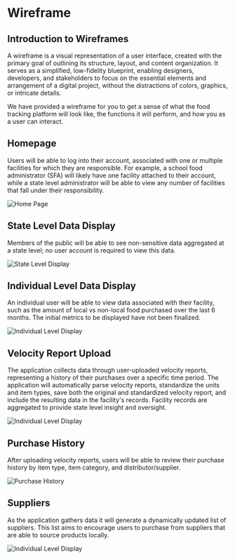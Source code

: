 # Wireframe

## Introduction to Wireframes

A wireframe is a visual representation of a user interface, created with the primary goal of outlining its structure, layout, and content organization. It serves as a simplified, low-fidelity blueprint, enabling designers, developers, and stakeholders to focus on the essential elements and arrangement of a digital project, without the distractions of colors, graphics, or intricate details.

We have provided a wireframe for you to get a sense of what the food tracking platform will look like, the functions it will perform, and how you as a user can interact.

## Homepage

Users will be able to log into their account, associated with one or multiple facilities for which they are responsible. For example, a school food administrator (SFA) will likely have one facility attached to their account, while a state level administrator will be able to view any number of facilities that fall under their responsibility.

![Home Page](./img/wireframe/wireframhomepage.png)

## State Level Data Display

Members of the public will be able to see non-sensitive data aggregated at a state level; no user account is required to view this data.

![State Level Display](./img/wireframe/wireframestatedata.png)

## Individual Level Data Display

An individual user will be able to view data associated with their facility, such as the amount of local vs non-local food purchased over the last 6 months. The initial metrics to be displayed have not been finalized.

![Individual Level Display](./img/wireframe/wireframepersonaldata.png)

## Velocity Report Upload

The application collects data through user-uploaded velocity reports, representing a history of their purchases over a specific time period. The application will automatically parse velocity reports, standardize the units and item types, save both the original and standardized velocity report, and include the resulting data in the facility's records. Facility records are aggregated to provide state level insight and oversight.

![Individual Level Display](./img/wireframe/wireframevelocityupload.png)

## Purchase History

After uploading velocity reports, users will be able to review their purchase history by item type, item category, and distributor/supplier.

![Purchase History](./img/wireframe/wireframepersonalpurchasehistory.png)

## Suppliers

As the application gathers data it will generate a dynamically updated list of suppliers. This list aims to encourage users to purchase from suppliers that are able to source products locally.

![Individual Level Display](./img/wireframe/wireframesupplier.png)








